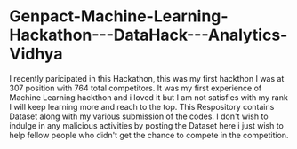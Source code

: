 # Genpact-Machine-Learning-Hackathon---DataHack---Analytics-Vidhya

I recently paricipated in this Hackathon, this was my first hackthon I was at 307 position with 764 total competitors. It was my first experience of Machine Learning hackthon and i loved it but I am not satisfies with my rank I will keep learning more and reach to the top.
This Respository contains Dataset along with my various submission of the codes. I don't wish to indulge in any malicious activities by posting the Dataset here i just wish to help fellow people who didn't get the chance to compete in the competition.
